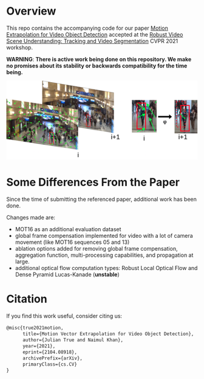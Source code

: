 # Overview
This repo contains the accompanying code for our paper [Motion Extrapolation for Video Object Detection](https://arxiv.org/pdf/2104.08918.pdf) 
accepted at the [Robust Video Scene Understanding: Tracking and Video Segmentation](https://eval.vision.rwth-aachen.de/rvsu-workshop21/) CVPR 2021 workshop.

**WARNING**: __There is active work being done on this repository. We make no promises about its stability or backwards compatibility for the time being.__

![MOVEX in action](https://github.com/juliantrue/movex/blob/master/assets/thediagram.png?raw=true)

# Some Differences From the Paper
Since the time of submitting the referenced paper, additional work has been done.

Changes made are:
- MOT16 as an additional evaluation dataset
- global frame compensation implemented for video with a lot of camera movement (like MOT16 sequences 05 and 13)
- ablation options added for removing global frame compensation, aggregation function, multi-processing capabilities, and propagation at large.
- additional optical flow computation types: Robust Local Optical Flow and Dense Pyramid Lucas-Kanade (__unstable__)

# Citation
If you find this work useful, consider citing us:

```
@misc{true2021motion,
      title={Motion Vector Extrapolation for Video Object Detection}, 
      author={Julian True and Naimul Khan},
      year={2021},
      eprint={2104.08918},
      archivePrefix={arXiv},
      primaryClass={cs.CV}
}
```


